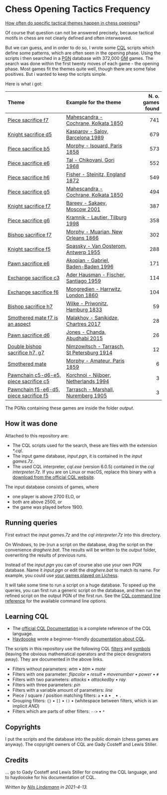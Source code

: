 # Chess Opening Tactics Frequency

[How often do specific tactical themes happen in chess openings](https://chess.stackexchange.com/questions/34683/most-common-tactic-motifs-in-the-opening-phase-of-chess)?

Of course that question can not be answered precisely, because tactical motifs in chess are not clearly defined and often interweaved.

But we can guess, and in order to do so, I wrote some [CQL](http://gadycosteff.com/cql/) scripts which define some patterns, which are often seen in the opening phase. Using the scripts i then searched in a [PGN](https://en.wikipedia.org/wiki/Portable_Game_Notation) database with 372,000 [GM](https://en.wikipedia.org/wiki/Grandmaster_(chess)) games. The search was done within the first twenty moves of each game - the opening phase. Most games fit the themes quite well, though there are some false positives. But i wanted to keep the scripts simple.

Here is what i got:

Theme|Example for the theme|N. o. games found
:---|:---|---:
[Piece sacrifice f7](https://github.com/nilslindemann/Chess_Opening_Tactics_Frequency/blob/master/piece%20sac%20f7.cql) | [Mahescandra - Cochrane, Kolkata 1850](https://lichess.org/dj70pPyz#37) | 741
[Knight sacrifice d5](https://github.com/nilslindemann/Chess_Opening_Tactics_Frequency/blob/master/knight%20sac%20d5.cql) | [Kasparov - Salov, Barcelona 1989](https://lichess.org/Op4VDhtF#22) | 679
[Piece sacrifice b5](https://github.com/nilslindemann/Chess_Opening_Tactics_Frequency/blob/master/piece%20sac%20b5.cql) | [Morphy - Isouard, Paris 1858](https://lichess.org/sayPmXB3#18) | 573
[Piece sacrifice e6](https://github.com/nilslindemann/Chess_Opening_Tactics_Frequency/blob/master/piecesac%20e6.cql) | [Tal - Chikovani, Gori 1968](https://lichess.org/78Qe3YyJ#36) | 552
[Piece sacrifice h6](https://github.com/nilslindemann/Chess_Opening_Tactics_Frequency/blob/master/piecesac%20h6.cql) | [Fisher - Steinitz, England 1872](https://lichess.org/TNWsLQEg/black#29) | 549
[Piece sacrifice g5](https://github.com/nilslindemann/Chess_Opening_Tactics_Frequency/blob/master/piece%20sac%20g5.cql) | [Mahescandra - Cochrane, Kolkata 1850](https://lichess.org/FijXBBEv/black#17) | 494
[Knight sacrifice f7](https://github.com/nilslindemann/Chess_Opening_Tactics_Frequency/blob/master/knight%20sac%20f7.cql) | [Bareev - Sakaev, Moscow 2001](https://lichess.org/5HRQvPuA#36) | 387
[Piece sacrifice g6](https://github.com/nilslindemann/Chess_Opening_Tactics_Frequency/blob/master/piecesac%20g6.cql) | [Kramnik - Lautier, Tilburg 1998](https://lichess.org/jye9gBoi#36) | 358
[Bishop sacrifice f7](https://github.com/nilslindemann/Chess_Opening_Tactics_Frequency/blob/master/bishop%20sac%20f7.cql) | [Morphy - Muarian, New Orleans 1866](https://lichess.org/BaqxSr7Y#12) | 302
[Knight sacrifice f5](https://github.com/nilslindemann/Chess_Opening_Tactics_Frequency/blob/master/knight%20sac%20f5.cql) | [Spassky - Van Oosterom, Antwerp 1955](https://lichess.org/K6w16ky4#32) | 288
[Pawn sacrifice e6](https://github.com/nilslindemann/Chess_Opening_Tactics_Frequency/blob/master/pawnsac%20e6.cql) | [Akopian - Gabriel, Baden-Baden 1996](https://lichess.org/FIkLhcnq#10) | 171
[Exchange sacrifice c3](https://github.com/nilslindemann/Chess_Opening_Tactics_Frequency/blob/master/exchange%20sac%20c3.cql) | [Ader Hausman - Fischer, Santiago 1959](https://lichess.org/ANM0U9CM/black#35) | 114
[Exchange sacrifice f6](https://github.com/nilslindemann/Chess_Opening_Tactics_Frequency/blob/master/exchange%20sac%20f6.cql) | [Mongredien - Harrwitz, London 1860](https://lichess.org/l9tHh8Ns/black#39) | 104
[Bishop sacrifice h7](https://github.com/nilslindemann/Chess_Opening_Tactics_Frequency/blob/master/bishop%20sac%20h7.cql) | [Wilke - Priwonitz, Hamburg 1833](https://lichess.org/RkHwTFp8/black#17) | 59
[Smothered mate f7 is an aspect](https://github.com/nilslindemann/Chess_Opening_Tactics_Frequency/blob/master/smothered%20mate%20f7%20is%20an%20aspect.cql) | [Malakhov - Sanikidze, Chartres 2017](https://lichess.org/KkFEs213#44) | 28
[Pawn sacrifice d6](https://github.com/nilslindemann/Chess_Opening_Tactics_Frequency/blob/master/pawnsac%20d6.cql) | [Jones - Chanda, Abudhabi 2015](https://lichess.org/fjst8n6z#32) | 26
[Double bishop sacrifice h7, g7](https://github.com/nilslindemann/Chess_Opening_Tactics_Frequency/blob/master/double%20bishop%20sac%20h7%2C%20g7.cql) | [Nimzowitsch - Tarrasch, St Petersburg 1914](https://lichess.org/EoNu3agm/black#37)| 12
[Smothered mate](https://github.com/nilslindemann/Chess_Opening_Tactics_Frequency/blob/master/smothered%20mate.cql) | [Morphy - Amateur, Paris 1859](https://lichess.org/5gL58B5R#38) | 6
[Pawnchain c5-d6-e5, piece sacrifice c5](https://github.com/nilslindemann/Chess_Opening_Tactics_Frequency/blob/master/pawnchain%20c5-d6-e5%2C%20piece%20sac%20c5.cql) | [Korchnoi - Nijboer, Netherlands 1994](https://lichess.org/gKjAjD7h#34) | 3
[Pawnchain f5-e6-d5, piece sacrifice f5](https://github.com/nilslindemann/Chess_Opening_Tactics_Frequency/blob/master/pawnchain%20f5-e6-d5%2C%20piece%20sac%20f5.cql) | [Tarrasch - Marshall, Nuremberg 1905](https://lichess.org/bFSy3CQQ#36) | 3

The PGNs containing these games are inside the folder *output*.

## How it was done

Attached to this repository are:

* The CQL scripts used for the search, these are files with the extension _*.cql_.
* The input game database, _input.pgn_, it is contained in the *input games.7z*.
* The used CQL interpreter, _cql.exe_ (version 6.0.5) contained in the *cql interpreter.7z*. If you are on Linux or macOS, replace this binary with a [download from the official CQL website](http://gadycosteff.com/cql/download.html).

The input database consists of games, where

* one player is above 2700 ELO, or
* both are above 2500, or
* the game was played before 1900.

## Running queries

First extract the _input games.7z_ and the _cql interpreter.7z_ into this directory.

On Windows, to (re-)run a script on the database, drag the script on the convenience _draghere.bat_. The results will be written to the _output_ folder, overwriting the results of previous runs.

Instead of the _input.pgn_ you can of course also use your own PGN database. Name it *input.pgn* or edit the _draghere.bat_ to match its name. For example, you could use [your games played on Lichess](https://lichess.org/api#operation/apiGamesUser).

It will take some time to run a script on a huge database. To speed up the queries, you can first run a generic script on the database, and then run the refined script on the output PGN of the first run. See the [CQL command line reference](http://gadycosteff.com/cql/options.html) for the available command line options.

## Learning CQL

* The [official CQL Documentation](http://gadycosteff.com/cql/) is a complete reference of the CQL language.
* [Haydoooke](https://github.com/haydoooke) wrote a beginner-friendly [documentation about CQL](https://haydoooke.github.io/Scidpp/cqltut.html).

The scripts in this repository use the following CQL [filters](http://gadycosteff.com/cql/filtertable.html) and [symbols](http://gadycosteff.com/cql/symbolindex.html) (leaving the obvious mathematical operators and the piece designators away). They are documented in the above links.

* Filters without parameters: _wtm_ • _btm_ • _mate_
* Filters with one parameter: _flipcolor_ • _result_ • _movenumber_ • _power_ • `#`
* Filters with two parameters: _attacks_ • _attackedby_ • _ray_
* Filters with three parameters: _pin_
* Filters with a variable amount of parameters: _line_
* Piece / square / position matching filters: `a` • `A` • `_` • `.`
* Grouping filters: `{}` • `[]` • `()` • (whitespace between filters, which is an implicit _AND_)
* Filters which are parts of other filters: `-->` • `*`

## Copyrights

I put the scripts and the database into the public domain (chess games are anyway). The copyright owners of CQL are Gady Costeff and Lewis Stiller.

## Credits

... go to Gady Costeff and Lewis Stiller for creating the CQL language, and to haydoooke for his documentation of CQL.

_Written by [Nils Lindemann](https://github.com/nilslindemann) in 2021-4-13._
